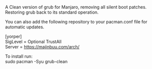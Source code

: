 <p>A Clean version of grub for Manjaro, removing all silent boot patches. Restoring grub back to its standard operation.</p>
<p>You can also add the following repository to your pacman.conf file for automatic updates.</p>
<p>[yorper]<br>
SigLevel = Optional TrustAll<br>
Server = <a href="https://majinbuu.com/arch/">https://majinbuu.com/arch/</a></p>
<p>To install run:<br>
sudo pacman -Syu grub-clean</p>
